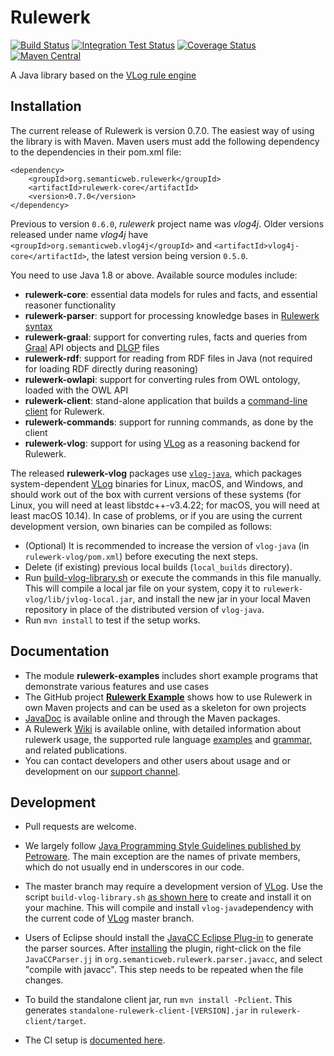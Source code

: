 Rulewerk
======
[![Build Status](https://github.com/knowsys/rulewerk/workflows/Rulewerk%20Unit%20Tests/badge.svg?branch=master)](https://github.com/knowsys/rulewerk/actions?query=workflow:Rulewerk+Unit+Tests)
[![Integration Test Status](https://github.com/knowsys/rulewerk/workflows/Rulewerk%20Integration%20Tests/badge.svg?branch=master)](https://github.com/knowsys/rulewerk/actions?query=workflow:Rulewerk+Integration+Tests)
[![Coverage Status](https://coveralls.io/repos/github/knowsys/rulewerk/badge.svg?branch=master)](https://coveralls.io/github/knowsys/rulewerk?branch=master)
[![Maven Central](https://maven-badges.herokuapp.com/maven-central/org.semanticweb.rulewerk/rulewerk-parent/badge.svg)](http://search.maven.org/#search|ga|1|g%3A%22org.semanticweb.rulewerk%22)

A Java library based on the [VLog rule engine](https://github.com/karmaresearch/vlog)

Installation
------------

The current release of Rulewerk is version 0.7.0. The easiest way of using the library is with Maven. Maven users must add the following dependency to the dependencies in their pom.xml file:

```
<dependency>
	<groupId>org.semanticweb.rulewerk</groupId>
	<artifactId>rulewerk-core</artifactId>
	<version>0.7.0</version>
</dependency>
```

Previous to version `0.6.0`, *rulewerk* project name was *vlog4j*. Older versions released under name *vlog4j* have `<groupId>org.semanticweb.vlog4j</groupId>` and `<artifactId>vlog4j-core</artifactId>`, the latest version being version `0.5.0`.


You need to use Java 1.8 or above. Available source modules include:

* **rulewerk-core**: essential data models for rules and facts, and essential reasoner functionality
* **rulewerk-parser**: support for processing knowledge bases in [Rulewerk syntax](https://github.com/knowsys/rulewerk/wiki/Rule-syntax-grammar)
* **rulewerk-graal**: support for converting rules, facts and queries from [Graal](http://graphik-team.github.io/graal/) API objects and [DLGP](http://graphik-team.github.io/graal/doc/dlgp) files
* **rulewerk-rdf**: support for reading from RDF files in Java (not required for loading RDF directly during reasoning)
* **rulewerk-owlapi**: support for converting rules from OWL ontology, loaded with the OWL API
* **rulewerk-client**: stand-alone application that builds a [command-line client](https://github.com/knowsys/rulewerk/wiki/Standalone-client) for Rulewerk.
* **rulewerk-commands**: support for running commands, as done by the client
* **rulewerk-vlog**: support for using [VLog](https://github.com/karmaresearch/vlog) as a reasoning backend for Rulewerk.

<a name="anchor-build-vlog">The released **rulewerk-vlog** packages use [`vlog-java`](https://search.maven.org/search?q=a:vlog-java), which packages system-dependent [VLog](https://github.com/karmaresearch/vlog) binaries for Linux, macOS, and Windows, and should work out of the box with current versions of these systems (for Linux, you will need at least libstdc++-v3.4.22; for macOS, you will need at least macOS 10.14). In case of problems, or if you are using the current development version, own binaries can be compiled as follows:
* (Optional) It is recommended to increase the version of `vlog-java` (in `rulewerk-vlog/pom.xml`) before executing the next steps.
* Delete (if existing) previous local builds (`local_builds` directory).
* Run [build-vlog-library.sh](https://github.com/knowsys/rulewerk/blob/master/build-vlog-library.sh) or execute the commands in this file manually. This will compile a local jar file on your system, copy it to ```rulewerk-vlog/lib/jvlog-local.jar```, and install the new jar in your local Maven repository in place of the distributed version of `vlog-java`.
* Run ```mvn install``` to test if the setup works.</a>



Documentation
-------------

* The module **rulewerk-examples** includes short example programs that demonstrate various features and use cases
* The GitHub project **[Rulewerk Example](https://github.com/knowsys/rulewerk-example)** shows how to use Rulewerk in own Maven projects and can be used as a skeleton for own projects
* [JavaDoc](https://knowsys.github.io/rulewerk/) is available online and through the Maven packages.
* A Rulewerk [Wiki](https://github.com/knowsys/rulewerk/wiki) is available online, with detailed information about rulewerk usage, the supported rule language [examples](https://github.com/knowsys/rulewerk/wiki/Rule-syntax-by-examples) and [grammar](https://github.com/knowsys/rulewerk/wiki/Rule-syntax-grammar), and related publications.
* You can contact developers and other users about usage and or development on our [support channel](https://matrix.to/#/#rulewerk-support:tu-dresden.de).

Development
-----------

* Pull requests are welcome.
* We largely follow [Java Programming Style Guidelines published by Petroware](https://petroware.no/javastyle.html). The main exception are the names of private members, which do not usually end in underscores in our code.

* The master branch may require a development version of [VLog](https://github.com/karmaresearch/vlog).
Use the script `build-vlog-library.sh` [as shown here](#anchor-build-vlog) to create and install it on your machine. This will compile and install `vlog-java`dependency with the current code of [VLog](https://github.com/karmaresearch/vlog) master branch.



* Users of Eclipse should install the [JavaCC Eclipse Plug-in](https://marketplace.eclipse.org/content/javacc-eclipse-plug) to generate the parser sources. After [installing](https://marketplace.eclipse.org/content/javacc-eclipse-plug/help) the plugin, right-click on the file `JavaCCParser.jj` in `org.semanticweb.rulewerk.parser.javacc`, and select "compile with javacc". This step needs to be repeated when the file changes.
* To build the standalone client jar, run `mvn install -Pclient`. This generates `standalone-rulewerk-client-[VERSION].jar` in `rulewerk-client/target`.
* The CI setup is [documented here](https://github.com/knowsys/rulewerk/wiki/CI-Setup).
